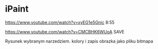 # iPaint

https://www.youtube.com/watch?v=xyEG1e5Gnic 8:55

https://www.youtube.com/watch?v=CMCBHK6WUoA SAVE

Rysunek wybranym narzedziem. kolory i zapis obrazka jako pliku bitmapa
